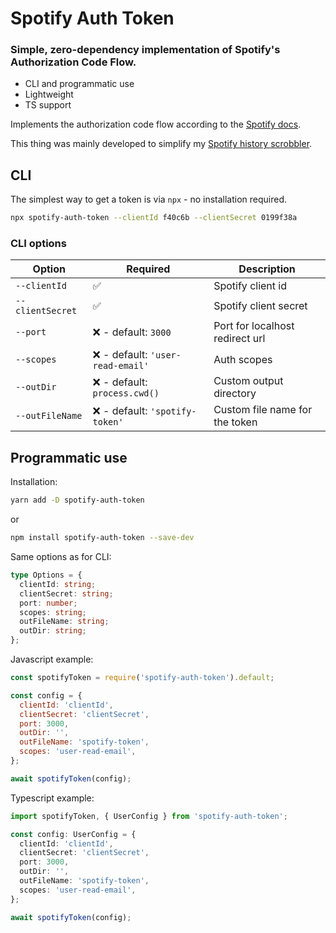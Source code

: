 # Spotify Auth Token

### Simple, zero-dependency implementation of Spotify's Authorization Code Flow.

- CLI and programmatic use
- Lightweight
- TS support

Implements the authorization code flow according to the [Spotify docs](https://developer.spotify.com/documentation/general/guides/authorization/code-flow/).

This thing was mainly developed to simplify my [Spotify history scrobbler](https://github.com/eegli/spotify-history).

## CLI

The simplest way to get a token is via `npx` - no installation required.

```bash
npx spotify-auth-token --clientId f40c6b --clientSecret 0199f38a
```

### CLI options

| Option           | Required                          | Description                     |
| ---------------- | --------------------------------- | ------------------------------- |
| `--clientId`     | ✅                                | Spotify client id               |
| `--clientSecret` | ✅                                | Spotify client secret           |
| `--port`         | ❌ - default: `3000`              | Port for localhost redirect url |
| `--scopes`       | ❌ - default: `'user-read-email'` | Auth scopes                     |
| `--outDir`       | ❌ - default: `process.cwd()`     | Custom output directory         |
| `--outFileName`  | ❌ - default: `'spotify-token'`   | Custom file name for the token  |

## Programmatic use

Installation:

```bash
yarn add -D spotify-auth-token
```

or

```bash
npm install spotify-auth-token --save-dev
```

Same options as for CLI:

```ts
type Options = {
  clientId: string;
  clientSecret: string;
  port: number;
  scopes: string;
  outFileName: string;
  outDir: string;
};
```

Javascript example:

```js
const spotifyToken = require('spotify-auth-token').default;

const config = {
  clientId: 'clientId',
  clientSecret: 'clientSecret',
  port: 3000,
  outDir: '',
  outFileName: 'spotify-token',
  scopes: 'user-read-email',
};

await spotifyToken(config);
```

Typescript example:

```ts
import spotifyToken, { UserConfig } from 'spotify-auth-token';

const config: UserConfig = {
  clientId: 'clientId',
  clientSecret: 'clientSecret',
  port: 3000,
  outDir: '',
  outFileName: 'spotify-token',
  scopes: 'user-read-email',
};

await spotifyToken(config);
```
